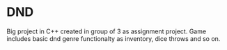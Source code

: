 # DND
Big project in C++ created in group of 3 as assignment project. Game includes basic dnd genre functionalty as inventory, dice throws and so on.

